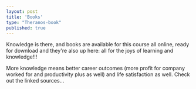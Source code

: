 ```yaml
---
layout: post
title: 'Books'
type: "Theranos-book"
published: true
---
```


Knowledge is there, and books are available for this course all online, ready for download and they're also up here: all for the joys of learning and knowledge!!!

More knowledge means better career outcomes (more profit for company worked for and productivity plus as well) and life satisfaction as well. Check out the linked sources...
